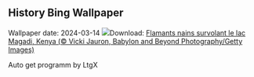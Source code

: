## History Bing Wallpaper
Wallpaper date: 2024-03-14
![](https://www.bing.com/th?id=OHR.MagadiFlamingos_FR-CA8007407387_UHD.jpg&w=1000)Download: [Flamants nains survolant le lac Magadi, Kenya (© Vicki Jauron, Babylon and Beyond Photography/Getty Images)](https://www.bing.com/th?id=OHR.MagadiFlamingos_FR-CA8007407387_UHD.jpg)

Auto get programm by LtgX
